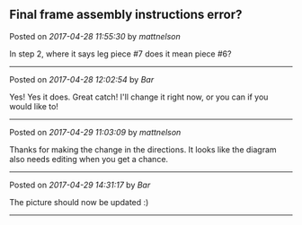 ## Final frame assembly instructions error?
Posted on *2017-04-28 11:55:30* by *mattnelson*

In step 2, where it says leg piece #7 does it mean piece #6?

---

Posted on *2017-04-28 12:02:54* by *Bar*

Yes! Yes it does. Great catch! I'll change it right now, or you can if you would like to!

---

Posted on *2017-04-29 11:03:09* by *mattnelson*

Thanks for making the change in the directions.  It looks like the diagram also needs editing when you get a chance.

---

Posted on *2017-04-29 14:31:17* by *Bar*

The picture should now be updated :)

---

